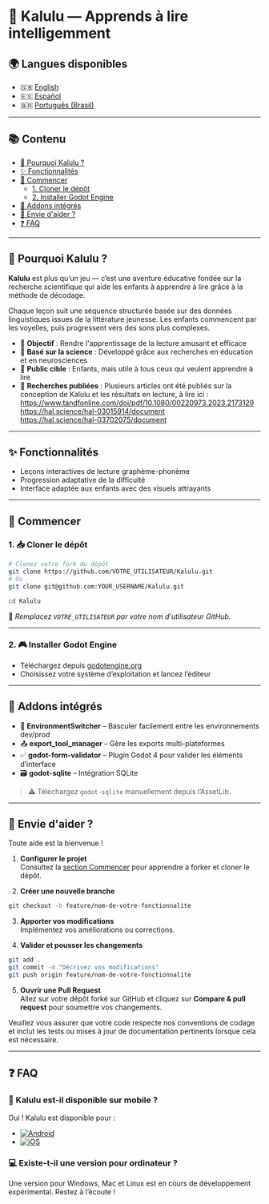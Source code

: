 # 📖 Kalulu — Apprends à lire intelligemment

## 🌍 Langues disponibles

- 🇬🇧 [English](README.md)
- 🇪🇸 [Español](README.es.md)
- 🇧🇷 [Português (Brasil)](README.pt-br.md)

---

## 📚 Contenu

- [🧠 Pourquoi Kalulu ?](#pourquoi-kalulu-)
- [✨ Fonctionnalités](#fonctionnalités)
- [🚀 Commencer](#commencer)
  - [1. Cloner le dépôt](#1-cloner-le-dépôt)
  - [2. Installer Godot Engine](#2-installer-godot-engine)
- [🧩 Addons intégrés](#-addons-intégrés)
- [🤝 Envie d'aider ?](#-envie-daider-)
- [❓ FAQ](#faq)

---

## 🧠 Pourquoi Kalulu ?

**Kalulu** est plus qu’un jeu — c’est une aventure éducative fondée sur la recherche scientifique qui aide les enfants à apprendre à lire grâce à la méthode de décodage.

Chaque leçon suit une séquence structurée basée sur des données linguistiques issues de la littérature jeunesse. Les enfants commencent par les voyelles, puis progressent vers des sons plus complexes.

- 🎯 **Objectif** : Rendre l'apprentissage de la lecture amusant et efficace  
- 🌟 **Basé sur la science** : Développé grâce aux recherches en éducation et en neurosciences  
- 👶 **Public cible** : Enfants, mais utile à tous ceux qui veulent apprendre à lire
- 🔎 **Recherches publiées** : Plusieurs articles ont été publiés sur la conception de Kalulu et les résultats en lecture, à lire ici :  
  https://www.tandfonline.com/doi/pdf/10.1080/00220973.2023.2173129  
  https://hal.science/hal-03015914/document  
  https://hal.science/hal-03702075/document  

---

## ✨ Fonctionnalités

- Leçons interactives de lecture graphème-phonème
- Progression adaptative de la difficulté
- Interface adaptée aux enfants avec des visuels attrayants

---

## 🚀 Commencer

### 1. 📥 Cloner le dépôt

```bash
# Clonez votre fork du dépôt
git clone https://github.com/VOTRE_UTILISATEUR/Kalulu.git
# Ou
git clone git@github.com:YOUR_USERNAME/Kalulu.git

cd Kalulu
```

🔁 _Remplacez `VOTRE_UTILISATEUR` par votre nom d'utilisateur GitHub._

---

### 2. 🎮 Installer Godot Engine

- Téléchargez depuis [godotengine.org](https://godotengine.org/)
- Choisissez votre système d’exploitation et lancez l’éditeur

---

## 🧩 Addons intégrés

- 🔄 **EnvironmentSwitcher** – Basculer facilement entre les environnements dev/prod
- 📤 **export_tool_manager** – Gère les exports multi-plateformes
- ✅ **godot-form-validator** – Plugin Godot 4 pour valider les éléments d’interface
- 🗃️ **godot-sqlite** – Intégration SQLite

> ⚠️ Téléchargez `godot-sqlite` manuellement depuis l’AssetLib.

---

## 🤝 Envie d'aider ?

Toute aide est la bienvenue !

1. **Configurer le projet**  
   Consultez la [section Commencer](#commencer) pour apprendre à forker et cloner le dépôt.

2. **Créer une nouvelle branche**
```bash
git checkout -b feature/nom-de-votre-fonctionnalite
```

3. **Apporter vos modifications**  
   Implémentez vos améliorations ou corrections.

4. **Valider et pousser les changements**
```bash
git add .
git commit -m "Décrivez vos modifications"
git push origin feature/nom-de-votre-fonctionnalite
```

5. **Ouvrir une Pull Request**  
   Allez sur votre dépôt forké sur GitHub et cliquez sur **Compare & pull request** pour soumettre vos changements.

Veuillez vous assurer que votre code respecte nos conventions de codage et inclut les tests ou mises à jour de documentation pertinents lorsque cela est nécessaire.

---

## ❓ FAQ

### 📱 Kalulu est-il disponible sur mobile ?

Oui ! Kalulu est disponible pour :

- [![Android](https://img.shields.io/badge/PlayStore-Kalulu-green?logo=google-play)](https://play.google.com/store/apps/details?id=org.godotengine.kalulu)
- [![iOS](https://img.shields.io/badge/AppStore-Kalulu-blue?logo=apple)](https://apps.apple.com/fr/app/kalulu-education/id1639075967)

### 💻 Existe-t-il une version pour ordinateur ?

Une version pour Windows, Mac et Linux est en cours de développement expérimental. Restez à l’écoute !
